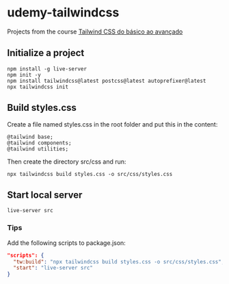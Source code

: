 # udemy-tailwindcss

Projects from the course [Tailwind CSS do básico ao avançado](https://www.udemy.com/course/tailwind-css-do-basico-ao-avancado-com-projetos/)


## Initialize a project

```
npm install -g live-server
npm init -y
npm install tailwindcss@latest postcss@latest autoprefixer@latest
npx tailwindcss init
```

## Build styles.css

Create a file named styles.css in the root folder and put this in the content:

```
@tailwind base;
@tailwind components;
@tailwind utilities;
```

Then create the directory src/css and run:

```
npx tailwindcss build styles.css -o src/css/styles.css
```

## Start local server

```
live-server src
```

### Tips

Add the following scripts to package.json:

```json
"scripts": {
  "tw:build": "npx tailwindcss build styles.css -o src/css/styles.css",
  "start": "live-server src"
}
```

